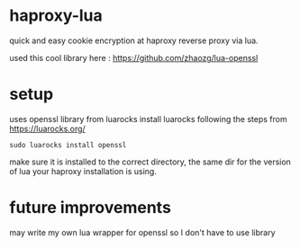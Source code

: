 # haproxy-lua

quick and easy cookie encryption at haproxy reverse proxy via lua.

used this cool library here : https://github.com/zhaozg/lua-openssl

 # setup
 uses openssl library from luarocks
 install luarocks following the steps from https://luarocks.org/
 
 ```
 sudo luarocks install openssl
 ```

 make sure it is installed to the correct directory, the same dir for the version of lua your haproxy installation is using.

 # future improvements

 may write my own lua wrapper for openssl so I don't have to use library
